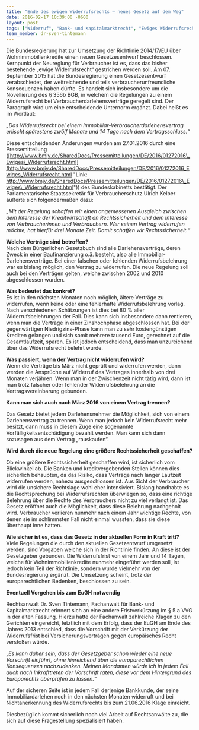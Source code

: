 ```yaml
---
title: "Ende des ewigen Widerrufsrechts – neues Gesetz auf dem Weg"
date: 2016-02-17 10:39:00 -0600
layout: post
tags: ["Widerruf", "Bank- und Kapitalmarktrecht", "Ewiges Widerrufsrecht", "Bundesregierung", "Gesetzentwurf", "EuGH", "Europarecht", "Tintemann", "Klevenhagen"]
team_member: dr-sven-tintemann
---
```


Die Bundesregierung hat zur Umsetzung der Richtlinie 2014/17/EU über Wohnimmobilienkredite einen neuen Gesetzesentwurf beschlossen. Kernpunkt der Neureglung für Verbraucher ist es, dass das bisher bestehende „ewige Widerrufsrecht“ gestrichen werden soll. Am 07. September 2015 hat die Bundesregierung einen Gesetzesentwurf verabschiedet, der weitreichende und teils verbraucherunfreundliche Konsequenzen haben dürfte. Es handelt sich insbesondere um die Novellierung des § 356b BGB, in welchem die Regelungen zu einem Widerrufsrecht bei Verbraucherdarlehensverträge geregelt sind. Der Paragraph wird um eine entscheidende Unternorm ergänzt. Dabei heißt es im Wortlaut:

_„Das Widerrufsrecht bei einem Immobiliar-Verbraucherdarlehensvertrag erlischt spätestens zwölf Monate und 14 Tage nach dem Vertragsschluss.“_

Diese entscheidenden Änderungen wurden am 27.01.2016 durch eine Pressemitteilung ([http://www.bmjv.de/SharedDocs/Pressemitteilungen/DE/2016/01272016\_Ewiges\_Widerrufsrecht.html](http://www.bmjv.de/SharedDocs/Pressemitteilungen/DE/2016/01272016_Ewiges_Widerrufsrecht.html "Link: http://www.bmjv.de/SharedDocs/Pressemitteilungen/DE/2016/01272016\_Ewiges\_Widerrufsrecht.html")) des Bundeskabinetts bestätigt. Der Parlamentarische Staatssekretär für Verbraucherschutz Ulrich Kelber äußerte sich folgendermaßen dazu:

_„Mit der Regelung schaffen wir einen angemessenen Ausgleich zwischen dem Interesse der Kreditwirtschaft an Rechtssicherheit und dem Interesse von Verbraucherinnen und Verbrauchern. Wer seinen Vertrag widerrufen möchte, hat hierfür drei Monate Zeit. Damit schaffen wir Rechtssicherheit.“_

**Welche Verträge sind betroffen?**  
Nach dem Bürgerlichen Gesetzbuch sind alle Darlehensverträge, deren Zweck in einer Baufinanzierung o.ä. besteht, also alle Immobiliar-Darlehensverträge. Bei einer falschen oder fehlenden Widerrufsbelehrung war es bislang möglich, den Vertrag zu widerrufen. Die neue Regelung soll auch bei den Verträgen gelten, welche zwischen 2002 und 2010 abgeschlossen wurden.

**Was bedeutet das konkret?**  
Es ist in den nächsten Monaten noch möglich, ältere Verträge zu widerrufen, wenn keine oder eine fehlerhafte Widerrufsbelehrung vorlag. Nach verschiedenen Schätzungen ist dies bei 80 % aller Widerrufsbelehrungen der Fall. Dies kann sich insbesondere dann rentieren, wenn man die Verträge in einer Zinshochphase abgeschlossen hat. Bei der gegenwärtigen Niedrigzins-Phase kann man zu sehr kostengünstigen Krediten gelangen und sich somit mehrere tausend Euro, gerechnet auf die Gesamtlaufzeit, sparen. Es ist jedoch entscheidend, dass man unzureichend über das Widerrufsrecht belehrt wurde.

**Was passiert, wenn der Vertrag nicht widerrufen wird?**  
Wenn die Verträge bis März nicht geprüft und widerrufen werden, dann werden die Ansprüche auf Widerruf des Vertrages innerhalb von drei Monaten verjähren. Wenn man in der Zwischenzeit nicht tätig wird, dann ist man trotz falscher oder fehlender Widerrufsbelehrung an die Vertragsvereinbarung gebunden.

**Kann man sich auch nach März 2016 von einem Vertrag trennen?**

Das Gesetz bietet jedem Darlehensnehmer die Möglichkeit, sich von einem Darlehensvertrag zu trennen. Wenn man jedoch kein Widerrufsrecht mehr besitzt, dann muss in diesem Zuge eine sogenannte Vorfälligkeitsentschädigung bezahlt werden. Man kann sich dann sozusagen aus dem Vertrag „rauskaufen“.&nbsp;

**Wird durch die neue Regelung eine größere Rechtssicherheit geschaffen?**

Ob eine größere Rechtssicherheit geschaffen wird, ist sicherlich vom Blickwinkel ab. Die Banken und kreditvergebenden Stellen können dies sicherlich behaupten, da das Risiko, dass Verträge nach langer Laufzeit widerrufen werden, nahezu ausgeschlossen ist. Aus Sicht der Verbraucher wird die unsichere Rechtslage wohl eher intensiviert. Bislang handhabte es die Rechtsprechung bei Widerrufsrechten überwiegen so, dass eine richtige Belehrung über die Rechte des Verbrauchers nicht zu viel verlangt ist. Das Gesetz eröffnet auch die Möglichkeit, dass diese Belehrung nachgeholt wird. Verbraucher verlieren nunmehr nach einem Jahr wichtige Rechte, von denen sie im schlimmsten Fall nicht einmal wussten, dass sie diese überhaupt inne hatten.

**Wie sicher ist es, dass das Gesetz in der aktuellen Form in Kraft tritt?**  
Viele Regelungen die durch den aktuellen Gesetzentwurf umgesetzt werden, sind Vorgaben welche sich in der Richtlinie finden. An diese ist der Gesetzgeber gebunden. Die Widerrufsfrist von einem Jahr und 14 Tagen, welche für Wohnimmobilienkredite nunmehr eingeführt werden soll, ist jedoch kein Teil der Richtlinie, sondern wurde vielmehr von der Bundesregierung ergänzt. Die Umsetzung scheint, trotz der europarechtlichen Bedenken, beschlossen zu sein.

**Eventuell Vorgehen bis zum EuGH notwendig**

Rechtsanwalt Dr. Sven Tintemann, Fachanwalt für Bank- und Kapitalmarktrecht erinnert sich an eine andere Fristverkürzung im § 5 a VVG in der alten Fassung. Hierzu hatte der Fachanwalt zahlreiche Klagen zu den Gerichten eingereicht, letztlich mit dem Erfolg, dass der EuGH am Ende des Jahres 2013 entschied, dass die Vorschrift mit der Verkürzung der Widerrufsfrist bei Versicherungsverträgen gegen europäisches Recht verstoßen würde.

„_Es kann daher sein, dass der Gesetzgeber schon wieder eine neue Vorschrift einführt, ohne hinreichend über die europarechtlichen Konsequenzen nachzudenken. Meinen Mandanten würde ich in jedem Fall auch nach Inkrafttreten der Vorschrift raten, diese vor dem Hintergrund des Europarechts überprüfen zu lassen.“_

Auf der sicheren Seite ist in jedem Fall derjenige Bankkunde, der seine Immobiliardarlehen noch in den nächsten Monaten widerruft und bei Nichtanerkennung des Widerrufsrechts bis zum 21.06.2016 Klage einreicht.

Diesbezüglich kommt sicherlich noch viel Arbeit auf Rechtsanwälte zu, die sich auf diese Fragestellung spezialisiert haben.

